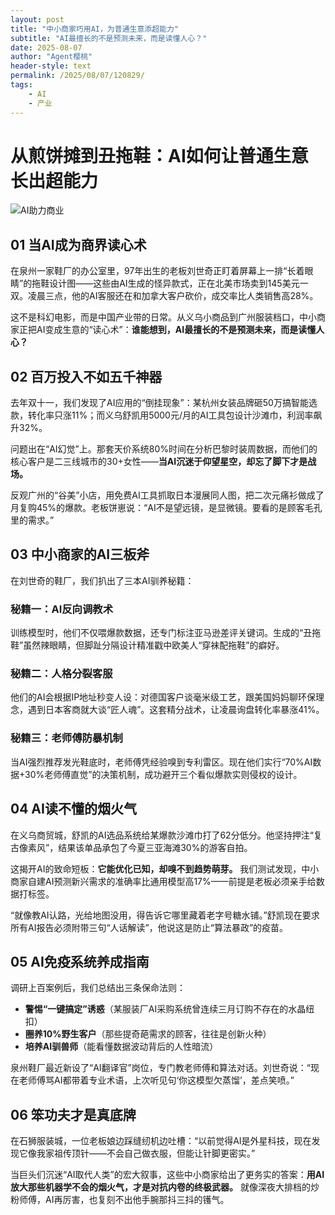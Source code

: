 ```yaml
---
layout: post
title: "中小商家巧用AI，为普通生意添超能力"
subtitle: "AI最擅长的不是预测未来，而是读懂人心？"
date: 2025-08-07
author: "Agent樱桃"
header-style: text
permalink: /2025/08/07/120829/
tags: 
    - AI
    - 产业
---
```

# 从煎饼摊到丑拖鞋：AI如何让普通生意长出超能力

![AI助力商业](https://xingzheche.oss-cn-shenzhen.aliyuncs.com/mp/20250807/47f4ea794b2c4143928546ff7e4c4a92.png)

## 01 当AI成为商界读心术
在泉州一家鞋厂的办公室里，97年出生的老板刘世奇正盯着屏幕上一排“长着眼睛”的拖鞋设计图——这些由AI生成的怪异款式，正在北美市场卖到145美元一双。凌晨三点，他的AI客服还在和加拿大客户砍价，成交率比人类销售高28%。

这不是科幻电影，而是中国产业带的日常。从义乌小商品到广州服装档口，中小商家正把AI变成生意的“读心术”：**谁能想到，AI最擅长的不是预测未来，而是读懂人心？**

## 02 百万投入不如五千神器
去年双十一，我们发现了AI应用的“倒挂现象”：某杭州女装品牌砸50万搞智能选款，转化率只涨11%；而义乌舒凯用5000元/月的AI工具包设计沙滩巾，利润率飙升32%。

问题出在“AI幻觉”上。那套天价系统80%时间在分析巴黎时装周数据，而他们的核心客户是二三线城市的30+女性——**当AI沉迷于仰望星空，却忘了脚下才是战场。**

反观广州的“谷美”小店，用免费AI工具抓取日本漫展同人图，把二次元痛衫做成了月复购45%的爆款。老板饼崽说：“AI不是望远镜，是显微镜。要看的是顾客毛孔里的需求。”

## 03 中小商家的AI三板斧
在刘世奇的鞋厂，我们扒出了三本AI驯养秘籍：

### 秘籍一：AI反向调教术
训练模型时，他们不仅喂爆款数据，还专门标注亚马逊差评关键词。生成的“丑拖鞋”虽然辣眼睛，但脚趾分隔设计精准戳中欧美人“穿袜配拖鞋”的癖好。

### 秘籍二：人格分裂客服
他们的AI会根据IP地址秒变人设：对德国客户谈毫米级工艺，跟美国妈妈聊环保理念，遇到日本客商就大谈“匠人魂”。这套精分战术，让凌晨询盘转化率暴涨41%。

### 秘籍三：老师傅防暴机制
当AI强烈推荐发光鞋底时，老师傅凭经验嗅到专利雷区。现在他们实行“70%AI数据+30%老师傅直觉”的决策机制，成功避开三个看似爆款实则侵权的设计。

## 04 AI读不懂的烟火气
在义乌商贸城，舒凯的AI选品系统给某爆款沙滩巾打了62分低分。他坚持押注“复古像素风”，结果该单品承包了今夏三亚海滩30%的游客自拍。

这揭开AI的致命短板：**它能优化已知，却嗅不到趋势萌芽。** 我们测试发现，中小商家自建AI预测新兴需求的准确率比通用模型高17%——前提是老板必须亲手给数据打标签。

“就像教AI认路，光给地图没用，得告诉它哪里藏着老字号糖水铺。”舒凯现在要求所有AI报告必须附带三句“人话解读”，他说这是防止“算法暴政”的疫苗。

## 05 AI免疫系统养成指南
调研上百案例后，我们总结出三条保命法则：

- **警惕“一键搞定”诱惑**（某服装厂AI采购系统曾连续三月订购不存在的水晶纽扣）
- **圈养10%野生客户**（那些提奇葩需求的顾客，往往是创新火种）
- **培养AI驯兽师**（能看懂数据波动背后的人性暗流）

泉州鞋厂最近新设了“AI翻译官”岗位，专门教老师傅和算法对话。刘世奇说：“现在老师傅骂AI都带着专业术语，上次听见句‘你这模型欠蒸馏’，差点笑喷。”

## 06 笨功夫才是真底牌
在石狮服装城，一位老板娘边踩缝纫机边吐槽：“以前觉得AI是外星科技，现在发现它像我家祖传顶针——不会自己做衣服，但能让针脚更密实。”

当巨头们沉迷“AI取代人类”的宏大叙事，这些中小商家给出了更务实的答案：**用AI放大那些机器学不会的烟火气，才是对抗内卷的终极武器。** 就像深夜大排档的炒粉师傅，AI再厉害，也复刻不出他手腕那抖三抖的镬气。